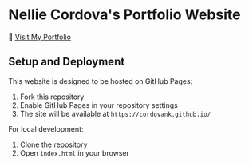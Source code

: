 # Nellie Cordova's Portfolio Website

🔗 [Visit My Portfolio](https://cordovank.github.io/)

## Setup and Deployment
This website is designed to be hosted on GitHub Pages:

1. Fork this repository
2. Enable GitHub Pages in your repository settings
3. The site will be available at `https://cordovank.github.io/`

For local development:

1. Clone the repository
2. Open `index.html` in your browser

<!-- ## Customization -->